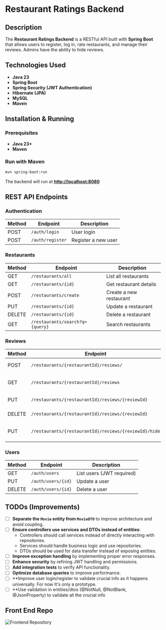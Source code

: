 # Restaurant Ratings Backend

## Description
The **Restaurant Ratings Backend** is a RESTful API built with **Spring Boot** that allows users to register, log in, rate restaurants, and manage their reviews. Admins have the ability to hide reviews.

## Technologies Used
- **Java 23**
- **Spring Boot**
- **Spring Security (JWT Authentication)**
- **Hibernate (JPA)**
- **MySQL**
- **Maven**

## Installation & Running

### Prerequisites
- **Java 23+**
- **Maven**

### Run with Maven
```bash
mvn spring-boot:run
```

The backend will run at **[http://localhost:8080](http://localhost:8080)**

## REST API Endpoints

### Authentication
| Method | Endpoint | Description |
|--------|---------|-------------|
| POST | `/auth/login` | User login |
| POST | `/auth/register` | Register a new user |

### Restaurants
| Method | Endpoint | Description |
|--------|---------|-------------|
| GET | `/restaurants/all` | List all restaurants |
| GET | `/restaurants/{id}` | Get restaurant details |
| POST | `/restaurants/create` | Create a new restaurant |
| PUT | `/restaurants/{id}` | Update a restaurant |
| DELETE | `/restaurants/{id}` | Delete a restaurant |
| GET | `/restaurants/search?q={query}` | Search restaurants |

### Reviews
| Method | Endpoint | Description |
|--------|---------|-------------|
| POST | `/restaurants/{restaurantId}/reviews/` | Add a review |
| GET | `/restaurants/{restaurantId}/reviews` | List reviews for a restaurant |
| PUT | `/restaurants/{restaurantId}/reviews/{reviewId}` | Update a review |
| DELETE | `/restaurants/{restaurantId}/reviews/{reviewId}` | Delete a review |
| PUT | `/restaurants/{restaurantId}/reviews/{reviewId}/hide` | Hide/unhide a review (Admin) |

### Users
| Method | Endpoint | Description |
|--------|---------|-------------|
| GET | `/auth/users` | List users (JWT required) |
| PUT | `/auth/users/{id}` | Update a user |
| DELETE | `/auth/users/{id}` | Delete a user |

## TODOs (Improvements)
- [ ] **Separate the `Movie` entity from `MovieDTO`** to improve architecture and avoid coupling.
- [ ] **Ensure controllers use services and DTOs instead of entities**:
  - Controllers should call services instead of directly interacting with repositories.
  - Services should handle business logic and use repositories.
  - DTOs should be used for data transfer instead of exposing entities.
- [ ] **Improve exception handling** by implementing proper error responses.
- [ ] **Enhance security** by refining JWT handling and permissions.
- [ ] **Add integration tests** to verify API functionality.
- [ ] **Optimize database queries** to improve performance.
- [ ] **Improve user login/register to validate crucial info as It happens universally. For now It's only a prototype.
- [ ] **Use validation in entities/dtos (@NotNull, @NotBlank, @JsonProperty) to validate all the crucial info

## Front End Repo
![Frontend Repository](https://github.com/en0l1c/restaurantRatingsFrontend)

